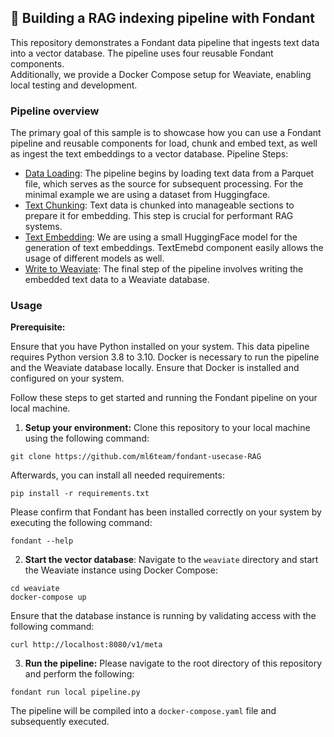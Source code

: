 ## 🍫 Building a RAG indexing pipeline with Fondant

This repository demonstrates a Fondant data pipeline that ingests text
data into a vector database. The pipeline uses four reusable Fondant components.  
Additionally, we provide a Docker Compose setup for Weaviate, enabling local testing and
development.

### Pipeline overview

The primary goal of this sample is to showcase how you can use a Fondant pipeline and reusable components  for load, chunk and embed text, as well as ingest the text embeddings to a vector database. 
Pipeline Steps:

- [Data Loading](https://github.com/ml6team/fondant/tree/main/components/load_from_parquet): The pipeline begins by loading text data from a Parquet file, which serves as the
  source for subsequent processing. For the minimal example we are using a dataset from Huggingface.
- [Text Chunking](https://github.com/ml6team/fondant/tree/main/components/chunk_text): Text data is chunked into manageable sections to prepare it for embedding. This
  step
  is crucial for performant RAG systems.
- [Text Embedding](https://github.com/ml6team/fondant/tree/main/components/embed_text): We are using a small HuggingFace model for the generation of text embeddings.
  TextEmebd component easily allows the usage of different models as well.
- [Write to Weaviate](https://github.com/ml6team/fondant/tree/main/components/index_weaviate): The final step of the pipeline involves writing the embedded text data to
  a Weaviate database.

### Usage

**Prerequisite:**

Ensure that you have Python installed on your system. This data pipeline requires Python version 3.8
to 3.10.
Docker is necessary to run the pipeline and the Weaviate database locally. Ensure that Docker is
installed and configured on your system.

Follow these steps to get started and running the Fondant pipeline on your local machine.

1. **Setup your environment:** Clone this repository to your local machine using the following command:

```shell
git clone https://github.com/ml6team/fondant-usecase-RAG
```

Afterwards, you can install all needed requirements:

```shell
pip install -r requirements.txt
```

Please confirm that Fondant has been installed correctly on your system by executing the following command:

```shell
fondant --help
```

2. **Start the vector database**: Navigate to the `weaviate` directory and start the Weaviate instance using Docker Compose:

```shell
cd weaviate 
docker-compose up
```

Ensure that the database instance is running by validating access with the following command:

```shell
curl http://localhost:8080/v1/meta
```

3. **Run the pipeline:** Please navigate to the root directory of this repository and perform the following:

```shell
fondant run local pipeline.py
```

The pipeline will be compiled into a `docker-compose.yaml` file and subsequently executed.

